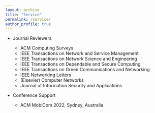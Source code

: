 ```yaml
---
layout: archive
title: "Service"
permalink: /service/
author_profile: true
---
```


<!-- {% include base_path %}


{% for post in site.portfolio %}
  {% include archive-single.html %}
{% endfor %}

 -->

* Journal Reviewers
  * ACM Computing Surveys
  * IEEE Transactions on Network and Service Management
  * IEEE Transactions on Network Science and Engineering
  * IEEE Transactions on Dependable and Secure Computing
  * IEEE Transactions on Green Communications and Networking
  * IEEE Networking Letters
  * (Elsevier) Computer Networks 
  * Journal of Information Security and Applications

* Conference Support
  * ACM MobiCom 2022, Sydney, Australia